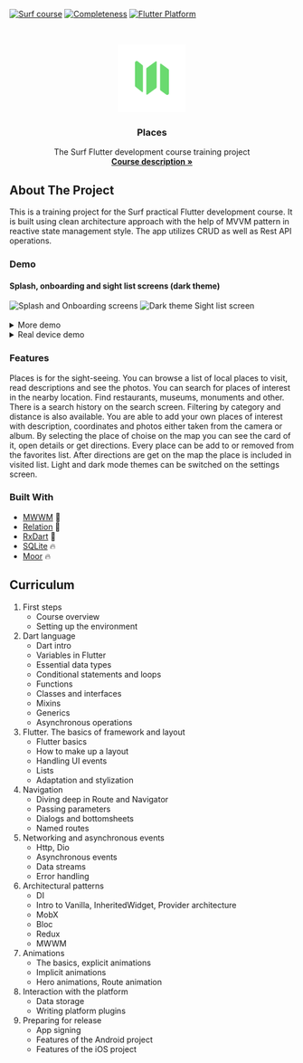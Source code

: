 <!-- PROJECT SHIELDS -->
[![Surf course](https://img.shields.io/badge/Surf-course-blue.svg)](https://education.surf.ru/)
[![Completeness](https://img.shields.io/badge/completeness-100%25-green.svg)](#about-the-project)
[![Flutter Platform](https://img.shields.io/badge/flutter-android%20%7C%20ios-blue.svg)](#about-the-project)


<!-- PROJECT LOGO -->
<br />
<p align="center">
  <a href="https://github.com/nullskill/surf-flutter-course-larkin">
    <img src="https://github.com/nullskill/surf-flutter-course-larkin/blob/master/res/icons/app/prod.png" alt="Logo" width="120" height="120">
  </a>

  <h3 align="center">Places</h3>

  <p align="center">
    The Surf Flutter development course training project
    <br />
    <a href="https://education.surf.ru/"><strong>Course description »</strong></a>
    <br />
  </p>
</p>



<!-- ABOUT THE PROJECT -->
## About The Project

This is a training project for the Surf practical Flutter development course. It is built using clean architecture approach with the help of MVVM pattern in reactive state management style. The app utilizes CRUD as well as Rest API operations.

### Demo

#### Splash, onboarding and sight list screens (dark theme)
<div>
  <img src="https://github.com/nullskill/surf-flutter-course-larkin/blob/master/screenshots/splash_and_onboarding.gif" alt="Splash and Onboarding screens" width="220" height="439">
  <img src="https://github.com/nullskill/surf-flutter-course-larkin/blob/master/screenshots/dark_listview.gif" alt="Dark theme Sight list screen" width="220" height="439">
</div>

<br />
<details>
  <summary>More demo</summary>
  
  #### Favorites, search and filter screens
  <div>
    <img src="https://github.com/nullskill/surf-flutter-course-larkin/blob/master/screenshots/favorites.gif" alt="Favorites screen" width="220" height="439">
    <img src="https://github.com/nullskill/surf-flutter-course-larkin/blob/master/screenshots/search.gif" alt="Search screen" width="220" height="439">
    <img src="https://github.com/nullskill/surf-flutter-course-larkin/blob/master/screenshots/filter.gif" alt="Filter screen" width="220" height="439">
  </div>
</details>
<details>
  <summary>Real device demo</summary>
  
  #### Add sight and map screens
  <div>
    <img src="https://github.com/nullskill/surf-flutter-course-larkin/blob/master/screenshots/add_sight_screen.gif" alt="Add sight screen" width="362" height="768">
    <img src="https://github.com/nullskill/surf-flutter-course-larkin/blob/master/screenshots/map_screen.gif" alt="Map screen" width="362" height="768">
  </div>
</details>

### Features

Places is for the sight-seeing. You can browse a list of local places to visit, read descriptions and see the photos. You can search for places of interest in the nearby location. Find restaurants, museums, monuments and other. There is a search history on the search screen. Filtering by category and distance is also available. You are able to add your own places of interest with description, coordinates and photos either taken from the camera or album. By selecting the place of choise on the map you can see the card of it, open details or get directions. Every place can be add to or removed from the favorites list. After directions are get on the map the place is included in visited list. Light and dark mode themes can be switched on the settings screen.


### Built With

* [MWWM](https://pub.dev/packages/mwwm) :muscle:
* [Relation](https://pub.dev/packages/relation) :muscle:
* [RxDart](https://pub.dev/packages/rxdart) :muscle:
* [SQLite](https://pub.dev/packages/sqlite3_flutter_libs) :fire:
* [Moor](https://pub.dev/packages/moor) :fire:



<!-- CURRICULUM -->
## Curriculum

<ol>
    <li>First steps
      <ul>
        <li>Course overview</li>
        <li>Setting up the environment</li>
      </ul>
    </li>
    <li>Dart language
      <ul>
        <li>Dart intro</li>
        <li>Variables in Flutter</li>
        <li>Essential data types</li>
        <li>Conditional statements and loops</li>
        <li>Functions</li>
        <li>Classes and interfaces</li>
        <li>Mixins</li>
        <li>Generics</li>
        <li>Asynchronous operations</li>
      </ul>
    </li>
    <li>Flutter. The basics of framework and layout
      <ul>
        <li>Flutter basics</li>
        <li>How to make up a layout</li>
        <li>Handling UI events</li>
        <li>Lists</li>
        <li>Adaptation and stylization</li>
      </ul>
    </li>
    <li>Navigation
      <ul>
        <li>Diving deep in Route and Navigator</li>
        <li>Passing parameters</li>
        <li>Dialogs and bottomsheets</li>
        <li>Named routes</li>
      </ul>
    </li>
    <li>Networking and asynchronous events
      <ul>
        <li>Http, Dio</li>
        <li>Asynchronous events</li>
        <li>Data streams</li>
        <li>Error handling</li>
      </ul>
    </li>
    <li>Architectural patterns
      <ul>
        <li>DI</li>
        <li>Intro to Vanilla, InheritedWidget, Provider architecture</li>
        <li>MobX</li>
        <li>Bloc</li>
        <li>Redux</li>
        <li>MWWM</li>
      </ul>
    </li>
    <li>Animations
      <ul>
        <li>The basics, explicit animations</li>
        <li>Implicit animations</li>
        <li>Hero animations, Route animation</li>
      </ul>
    </li>
    <li>Interaction with the platform
      <ul>
        <li>Data storage</li>
        <li>Writing platform plugins</li>
      </ul>
    </li>
    <li>Preparing for release
      <ul>
        <li>App signing</li>
        <li>Features of the Android project</li>
        <li>Features of the iOS project</li>
      </ul>
    </li>
  </ol>
